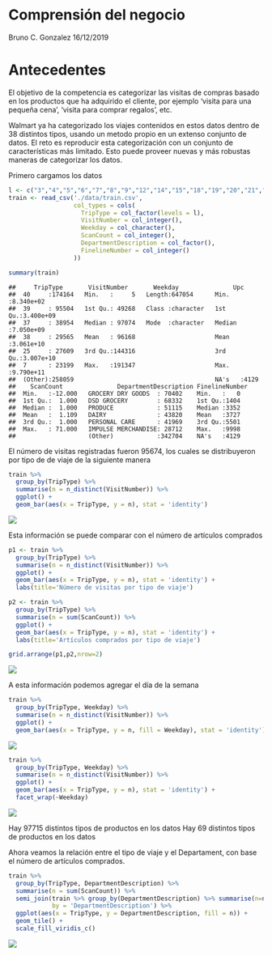 Comprensión del negocio
================
Bruno C. Gonzalez
16/12/2019

# Antecedentes

El objetivo de la competencia es categorizar las visitas de compras
basado en los productos que ha adquirido el cliente, por ejemplo ‘visita
para una pequeña cena’, ‘visita para comprar regalos’, etc.

Walmart ya ha categorizado los viajes contenidos en estos datos dentro
de 38 distintos tipos, usando un metodo propio en un extenso conjunto de
datos. El reto es reproducir esta categorización con un conjunto de
características más limitado. Esto puede proveer nuevas y más robustas
maneras de categorizar los datos.

Primero cargamos los
datos

``` r
l <- c("3","4","5","6","7","8","9","12","14","15","18","19","20","21","22","23","24","25","26","27","28","29","30","31","32","33","34","35","36","37","38","39","40","41","42","43","44","999")
train <- read_csv('./data/train.csv',
                  col_types = cols(
                    TripType = col_factor(levels = l),
                    VisitNumber = col_integer(),
                    Weekday = col_character(),
                    ScanCount = col_integer(),
                    DepartmentDescription = col_factor(),
                    FinelineNumber = col_integer()
                  ))
```

``` r
summary(train)
```

    ##     TripType       VisitNumber       Weekday               Upc           
    ##  40     :174164   Min.   :     5   Length:647054      Min.   :8.340e+02  
    ##  39     : 95504   1st Qu.: 49268   Class :character   1st Qu.:3.400e+09  
    ##  37     : 38954   Median : 97074   Mode  :character   Median :7.050e+09  
    ##  38     : 29565   Mean   : 96168                      Mean   :3.061e+10  
    ##  25     : 27609   3rd Qu.:144316                      3rd Qu.:3.007e+10  
    ##  7      : 23199   Max.   :191347                      Max.   :9.790e+11  
    ##  (Other):258059                                       NA's   :4129       
    ##    ScanCount               DepartmentDescription FinelineNumber
    ##  Min.   :-12.000   GROCERY DRY GOODS  : 70402    Min.   :   0  
    ##  1st Qu.:  1.000   DSD GROCERY        : 68332    1st Qu.:1404  
    ##  Median :  1.000   PRODUCE            : 51115    Median :3352  
    ##  Mean   :  1.109   DAIRY              : 43820    Mean   :3727  
    ##  3rd Qu.:  1.000   PERSONAL CARE      : 41969    3rd Qu.:5501  
    ##  Max.   : 71.000   IMPULSE MERCHANDISE: 28712    Max.   :9998  
    ##                    (Other)            :342704    NA's   :4129

El número de visitas registradas fueron 95674, los cuales se
distribuyeron por tipo de de viaje de la siguiente manera

``` r
train %>%
  group_by(TripType) %>% 
  summarise(n = n_distinct(VisitNumber)) %>% 
  ggplot() +
  geom_bar(aes(x = TripType, y = n), stat = 'identity')
```

![](Comprensión_del_negocio_files/figure-gfm/unnamed-chunk-3-1.png)<!-- -->

Esta información se puede comparar con el número de artículos comprados

``` r
p1 <- train %>%
  group_by(TripType) %>% 
  summarise(n = n_distinct(VisitNumber)) %>% 
  ggplot() +
  geom_bar(aes(x = TripType, y = n), stat = 'identity') +
  labs(title='Número de visitas por tipo de viaje')

p2 <- train %>%
  group_by(TripType) %>% 
  summarise(n = sum(ScanCount)) %>% 
  ggplot() +
  geom_bar(aes(x = TripType, y = n), stat = 'identity') +
  labs(title='Artículos comprados por tipo de viaje')

grid.arrange(p1,p2,nrow=2)
```

![](Comprensión_del_negocio_files/figure-gfm/unnamed-chunk-4-1.png)<!-- -->

A esta información podemos agregar el día de la semana

``` r
train %>%
  group_by(TripType, Weekday) %>% 
  summarise(n = n_distinct(VisitNumber)) %>% 
  ggplot() +
  geom_bar(aes(x = TripType, y = n, fill = Weekday), stat = 'identity')
```

![](Comprensión_del_negocio_files/figure-gfm/unnamed-chunk-5-1.png)<!-- -->

``` r
train %>%
  group_by(TripType, Weekday) %>% 
  summarise(n = n_distinct(VisitNumber)) %>% 
  ggplot() +
  geom_bar(aes(x = TripType, y = n), stat = 'identity') +
  facet_wrap(~Weekday)
```

![](Comprensión_del_negocio_files/figure-gfm/unnamed-chunk-6-1.png)<!-- -->

Hay 97715 distintos tipos de productos en los datos Hay 69 distintos
tipos de productos en los datos

Ahora veamos la relación entre el tipo de viaje y el Departament, con
base el número de artículos comprados.

``` r
train %>%
  group_by(TripType, DepartmentDescription) %>% 
  summarise(n = sum(ScanCount)) %>% 
  semi_join(train %>% group_by(DepartmentDescription) %>% summarise(n=n()) %>% filter(n>1000),
            by = 'DepartmentDescription') %>% 
  ggplot(aes(x = TripType, y = DepartmentDescription, fill = n)) +
  geom_tile() +
  scale_fill_viridis_c()
```

![](Comprensión_del_negocio_files/figure-gfm/unnamed-chunk-7-1.png)<!-- -->
